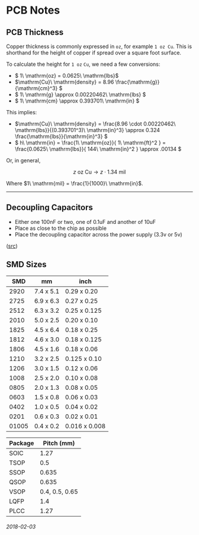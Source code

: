 PCB Notes
===

PCB Thickness
---

Copper thickness is commonly expressed in `oz`, for example `1 oz Cu`.
This is shorthand for the height of copper if spread over a square foot
surface.

To calculate the height for `1 oz` `Cu`, we need a few conversions:

* $ 1\ \mathrm{oz} = 0.0625\ \mathrm{lbs}$
* $\mathrm{Cu}\ \mathrm{density} = 8.96 \frac{\mathrm{g}}{\mathrm{cm}^3} $
* $ 1\ \mathrm{g} \approx 0.00220462\ \mathrm{lbs} $
* $ 1\ \mathrm{cm} \approx 0.393701\ \mathrm{in} $

This implies:

* $\mathrm{Cu}\ \mathrm{density} = \frac{8.96 \cdot 0.00220462\ \mathrm{lbs}}{(0.393701^3)\ \mathrm{in}^3} \approx 0.324 \frac{\mathrm{lbs}}{\mathrm{in}^3} $
* $ h\ \mathrm{in} = \frac{1\ \mathrm{oz}}{ 1\ \mathrm{ft}^2 } = \frac{0.0625\ \mathrm{lbs}}{ 144\ \mathrm{in}^2 } \approx .00134 $

Or, in general,

$$ z\ \mathrm{oz}\ \mathrm{Cu} \rightarrow z \cdot 1.34\ \mathrm{mil} $$

Where $1\ \mathrm{mil} = \frac{1}{1000}\ \mathrm{in}$.

---


Decoupling Capacitors
---

* Either one 100nF or two, one of 0.1uF and another of 10uF 
* Place as close to the chip as possible
* Place the decoupling capacitor across the power supply (3.3v or 5v)

([src](https://www.autodesk.com/products/eagle/blog/what-are-decoupling-capacitors/))

SMD Sizes
---

| SMD | mm | inch |
|---|---|---|
| 2920 | 7.4 x 5.1 | 0.29 x 0.20 |
| 2725 | 6.9 x 6.3 | 0.27 x 0.25 |
| 2512 | 6.3 x 3.2 | 0.25 x 0.125 |
| 2010 | 5.0 x 2.5 | 0.20 x 0.10 |
| 1825 | 4.5 x 6.4 | 0.18 x 0.25 |
| 1812 | 4.6 x 3.0 | 0.18 x 0.125 |
| 1806 | 4.5 x 1.6 | 0.18 x 0.06 |
| 1210 | 3.2 x 2.5 | 0.125 x 0.10 |
| 1206 | 3.0 x 1.5 | 0.12 x 0.06 |
| 1008 | 2.5 x 2.0 | 0.10 x 0.08 |
| 0805 | 2.0 x 1.3 | 0.08 x 0.05 |
| 0603 | 1.5 x 0.8 | 0.06 x 0.03 |
| 0402 | 1.0 x 0.5 | 0.04 x 0.02 |
| 0201 | 0.6 x 0.3 | 0.02 x 0.01 |
| 01005 | 0.4 x 0.2 | 0.016 x 0.008 |

| Package | Pitch (mm) |
|---|---|
| SOIC | 1.27 |
| TSOP | 0.5 |
| SSOP | 0.635 |
| QSOP | 0.635 |
| VSOP | 0.4, 0.5, 0.65 |
| LQFP | 1.4 |
| PLCC | 1.27 | 


###### 2018-02-03
